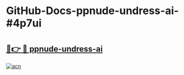 # GitHub-Docs-ppnude-undress-ai-#4p7ui

# <h2><a href="https://andorid.site?title=ppnude-undress-ai&ref=07A">🔗👉 🔴 ppnude-undress-ai</a></h2>

[![acn](https://github.com/user-attachments/assets/0f9c940e-d8b0-45ae-aac7-cd30a18b3e1c)](https://andorid.site?title=ppnude-undress-ai&ref=07A)

